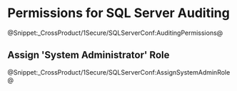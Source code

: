 # Permissions for SQL Server Auditing 

@Snippet:_CrossProduct/1Secure/SQLServerConf:AuditingPermissions@
        
## Assign 'System Administrator' Role 

@Snippet:_CrossProduct/1Secure/SQLServerConf:AssignSystemAdminRole@